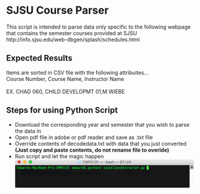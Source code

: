 <h1>SJSU Course Parser</h1>
<p>
This script is intended to parse data only specific to the following webpage that contains the semester courses provided at SJSU
http://info.sjsu.edu/web-dbgen/splash/schedules.html
</p>

<h2>Expected Results</h2>
<p>
  Items are sorted in CSV file with the following attribuites...<br />
  Course Number,  Course Name,  Instructor Name<br />
  <br />
  EX. CHAD 060, CHILD DEVELOPMT 01,M WIEBE<br />
</p>

<h2>Steps for using Python Script</h2>
<p>
  <ul>
    <li>Download the corresponding year and semester that you wish to parse the data in</li>
    <li>Open pdf file in adobe or pdf reader and save as .txt file</li>
    <li>Override contents of decodedata.txt with data that you just converted <b>(Just copy and paste contents, do not rename file to overide)</b></li>
    <li>Run script and let the magic happen</li>
    <img src="misc/terminal.png" />
  </ul>
</p>
